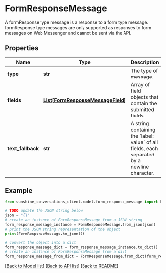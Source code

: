 # FormResponseMessage

A formResponse type message is a response to a form type message. formResponse type messages are only supported as responses to form messages on Web Messenger and cannot be sent via the API.

## Properties

Name | Type | Description | Notes
------------ | ------------- | ------------- | -------------
**type** | **str** | The type of message. | [default to 'formResponse']
**fields** | [**List[FormResponseMessageField]**](FormResponseMessageField.md) | Array of field objects that contain the submitted fields. | 
**text_fallback** | **str** | A string containing the &#x60;label: value&#x60; of all fields, each separated by a newline character. | [optional] [readonly] 

## Example

```python
from sunshine_conversations_client.model.form_response_message import FormResponseMessage

# TODO update the JSON string below
json = "{}"
# create an instance of FormResponseMessage from a JSON string
form_response_message_instance = FormResponseMessage.from_json(json)
# print the JSON string representation of the object
print(FormResponseMessage.to_json())

# convert the object into a dict
form_response_message_dict = form_response_message_instance.to_dict()
# create an instance of FormResponseMessage from a dict
form_response_message_from_dict = FormResponseMessage.from_dict(form_response_message_dict)
```
[[Back to Model list]](../README.md#documentation-for-models) [[Back to API list]](../README.md#documentation-for-api-endpoints) [[Back to README]](../README.md)


